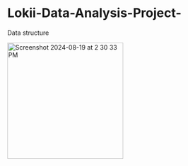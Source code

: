 # Lokii-Data-Analysis-Project-

Data structure 

<img width="262" alt="Screenshot 2024-08-19 at 2 30 33 PM" src="https://github.com/user-attachments/assets/a9e6e0a8-080e-48c0-bc23-19386239fcd1">

